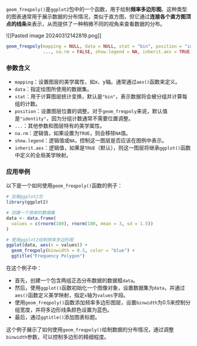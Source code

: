 `geom_freqpoly()`是`ggplot2`包中的一个函数，用于绘制**频率多边形图**。这种类型的图表通常用于展示数据的分布情况，类似于直方图，但它通过**连接各个直方图顶点的线条**来表示，从而提供了一种稍微不同的视角来查看数据的分布。


![[Pasted image 20240312142819.png]]


```r
geom_freqpoly(mapping = NULL, data = NULL, stat = "bin", position = "identity",
              ..., na.rm = FALSE, show.legend = NA, inherit.aes = TRUE)
```

### 参数含义

- `mapping`：设置图层的美学属性，如x、y轴。通常通过`aes()`函数来定义。
- `data`：指定绘图所使用的数据集。
- `stat`：用于计算图层统计变换，默认是`"bin"`，表示数据将会被分组并计算每组的计数。
- `position`：设置图层位置的调整。对于`geom_freqpoly`来说，默认值是`"identity"`，因为分组计数通常不需要位置调整。
- `...`：其他参数和图层特有的美学属性。
- `na.rm`：逻辑值，如果设置为`TRUE`，则会移除`NA`值。
- `show.legend`：逻辑值或`NA`，控制这一图层是否应该在图例中表示。
- `inherit.aes`：逻辑值，如果是`TRUE`（默认），则这一图层将继承`ggplot()`函数中定义的全局美学映射。

### 应用举例

以下是一个如何使用`geom_freqpoly()`函数的例子：

```r
# 加载ggplot2包
library(ggplot2)

# 创建一个简单的数据集
data <- data.frame(
  values = c(rnorm(100), rnorm(100, mean = 3, sd = 1.5))
)

# 使用ggplot2绘制频率多边形图
ggplot(data, aes(x = values)) +
  geom_freqpoly(binwidth = 0.5, color = "blue") +
  ggtitle("Frequency Polygon")
```

在这个例子中：

- 首先，创建一个包含两组正态分布数据的数据框`data`。
- 然后，使用`ggplot()`函数初始化一个图像对象，设置数据集为`data`，并通过`aes()`函数定义美学映射，指定`x`轴为`values`字段。
- 使用`geom_freqpoly()`函数添加频率多边形图层，设置`binwidth`为0.5来控制分组宽度，并将多边形线条颜色设置为蓝色。
- 最后，通过`ggtitle()`添加图表标题。

这个例子展示了如何使用`geom_freqpoly()`绘制数据的分布情况，通过调整`binwidth`参数，可以控制多边形的精细程度。